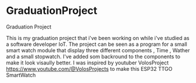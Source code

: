 # GraduationProject
Graduation Project

This is my graduation project that i've been working on while i've studied as a software developer IoT. 
The project can be seen as a program for a small smart watch module that display three different components , Time , Wather and a small stopwatch. 
I've added som backround to the components to make it look visaully better. 
I was inspired by youtuber VolosProject https://www.youtube.com/@VolosProjects to make this ESP32 TTGO SmartWatch 
 
